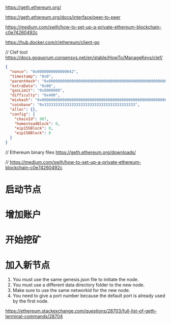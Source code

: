 https://geth.ethereum.org/

https://geth.ethereum.org/docs/interface/peer-to-peer

https://medium.com/swlh/how-to-set-up-a-private-ethereum-blockchain-c0e74260492c

https://hub.docker.com/r/ethereum/client-go

// Clef tool
https://docs.goquorum.consensys.net/en/stable/HowTo/ManageKeys/clef/

```json
{
  "nonce": "0x0000000000000042",
  "timestamp": "0x0",
  "parentHash": "0x0000000000000000000000000000000000000000000000000000000000000000",
  "extraData": "0x00",
  "gasLimit": "0x8000000",
  "difficulty": "0x400",
  "mixhash": "0x0000000000000000000000000000000000000000000000000000000000000000",
  "coinbase": "0x3333333333333333333333333333333333333333",
  "alloc": {},
  "config": {
    "chainId": 987,
    "homesteadBlock": 0,
    "eip155Block": 0,
    "eip158Block": 0
  }
}
```

// Ethereum binary files
https://geth.ethereum.org/downloads/

// 
https://medium.com/swlh/how-to-set-up-a-private-ethereum-blockchain-c0e74260492c


# 启动节点
# 增加账户
# 开始挖矿
# 加入新节点
1. You must use the same genesis.json file to initiate the node.
2. You must use a different data directory folder to the new node.
3. Make sure to use the same networkid for the new node.
4. You need to give a port number because the default port is already used by the first node.

https://ethereum.stackexchange.com/questions/28703/full-list-of-geth-terminal-commands/28704

